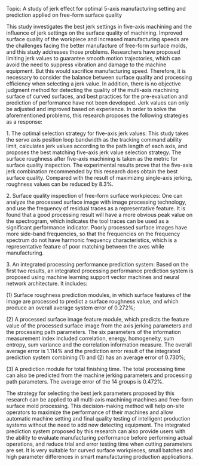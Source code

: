 Topic: A study of jerk effect for optimal 5-axis manufacturing setting
and prediction applied on free-form surface quality

This study investigates the best jerk settings in five-axis machining and the influence of jerk settings on the surface quality of machining. Improved surface quality of the workpiece and increased manufacturing speeds are the challenges facing the better manufacture of free-form surface molds, and this study addresses those problems.
Researchers have proposed limiting jerk values to guarantee smooth
motion trajectories, which can avoid the need to suppress vibration and damage to
the machine equipment. But this would sacrifice manufacturing speed.
Therefore, it is necessary to consider the balance between surface
quality and processing efficiency when selecting a jerk value. In
addition, there is no objective judgment method for detecting the
quality of the multi-axis machining surface of curved surfaces, and
best practices for the pre-evaluation and prediction of performance have not been developed. Jerk values can only be
adjusted and improved based on experience. In order to solve the
aforementioned problems, this research proposes the following strategies
as a response:

1\. The optimal selection strategy for five-axis jerk values: This
study takes the servo axis position loop bandwidth as the tracking
command ability limit, calculates jerk values according to the
path length of each axis, and proposes the best matching five-axis jerk
value selection strategy. The surface roughness after five-axis
machining is taken as the metric for surface quality inspection. The
experimental results prove that the five-axis jerk combination
recommended by this research does obtain the best surface quality.
Compared with the result of maximizing single-axis jerking, roughness values
can be reduced by 8.3%.

2\. Surface quality inspection of free-form surface workpieces: One can analyze
the processed surface image with image processing technology, and use the
frequency of residual traces as a representative feature. It is found that a good
processing result will have a more obvious peak value on the
spectrogram, which indicates the tool traces can be used
as a significant performance indicator. Poorly processed surface images have
more side-band frequencies, so that the frequencies on the frequency
spectrum do not have harmonic frequency characteristics, which
is a representative feature of poor matching between the axes while manufacturing.

3\. An integrated processing performance prediction system: Based on the
first two results, an integrated processing
performance prediction system is proposed using machine learning
support vector machines and neural network architecture. It includes:

(1) Surface roughness prediction modules, in which surface
features of the image are processed to predict a surface roughness value, and which
produce an overall average system error of 0.272%;

(2) A processed surface image feature module, which predicts the feature value of the
processed surface image from the axis jerking parameters and the
processing path parameters. The six parameters of the information
measurement index included correlation, energy, homogeneity, sum
entropy, sum variance and the correlation information measure. The
overall average error is 1.114% and the prediction error result
of the integrated prediction system combining (1) and (2) has an
average error of 0.730%;

(3) A prediction module for total finishing time.
The total processing time can also be predicted from the machine jerking
parameters and processing path parameters. The average error of the 14
groups is 0.472%.

The strategy for selecting the best jerk parameters proposed by this
research can be applied to all multi-axis machining machines and
free-form surface mold processing. This decision-making method will help
on-site operators to maximize the performance of their machines and
allow automatic machine setting and final quality testing of
intelligent production systems without the need to add new detecting equipment. The
integrated prediction system proposed by this research can also provide users
with the ability to evaluate manufacturing performance before performing actual
operations, and reduce trial and error testing time when cutting
parameters are set. It is very suitable for curved surface workpieces,
small batches and high parameter differences in smart manufacturing
production applications.
